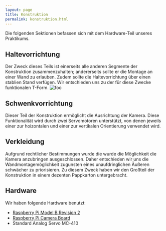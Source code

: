 ```yaml
---
layout: page
title: Konstruktion
permalink: konstruktion.html
---
```


Die folgenden Sektionen befassen sich mit dem Hardware-Teil unseres Praktikums.

## Haltevorrichtung
Der Zweck dieses Teils ist einerseits alle anderen Segmente der Konstruktion zusammenzuhalten; andererseits sollte er die Montage an einer Wand zu erlauben. Zudem sollte die Haltevorrichtung über einen stablien Stand verfügen. Wir entschieden uns zu der für diese Zwecke funktionalen T-Form.
![foo](bla.jpg)

## Schwenkvorrichtung
Dieser Teil der Konstruktion ermöglicht die Ausrichtung der Kamera. Diese Funktionalität wird durch zwei Servomotoren unterstützt, von denen jeweils einer zur hoizontalen und einer zur vertikalen Orientierung verwendet wird.

## Verkleidung
Aufgrund rechtlicher Bestimmungen wurde die wurde die Möglichkeit die Kamera anzubringen ausgeschlossen. Daher entschieden wir uns die Wandmontagemöglichkeit zugunsten eines unaufdringlichen Äußeren schwächer zu priorisieren. Zu diesem Zweck haben wir den Großteil der Konstruktion in einem dezenten Pappkarton untergebracht.

## Hardware
Wir haben folgende Hardware benutzt:

* [Raspberry Pi Model B Revision 2](http://de.wikipedia.org/wiki/Raspberry_Pi)
* [Raspberry Pi Camera Board](http://www.raspberrypi.org/products/camera-module/)
* Standard Analog Servo MC-410
